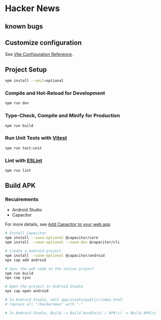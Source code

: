 # Hacker News 

## known bugs

## Customize configuration

See [Vite Configuration Reference](https://vitejs.dev/config/).

## Project Setup

```sh
npm install --omit=optional
```

### Compile and Hot-Reload for Development

```sh
npm run dev
```

### Type-Check, Compile and Minify for Production

```sh
npm run build
```

### Run Unit Tests with [Vitest](https://vitest.dev/)

```sh
npm run test:unit
```

### Lint with [ESLint](https://eslint.org/)

```sh
npm run lint
```

## Build APK

### Recuirements

- Android Studio
- Capacitor

For more details, see [Add Capacitor to your web app](https://capacitorjs.com/docs/getting-started#add-capacitor-to-your-web-app)

```sh
# Install Capacitor
npm install --save-optional @capacitor/core 
npm install --save-optional --save-dev @capacitor/cli

# Create a Android project
npm install --save-optional @capacitor/android
npx cap add android

# Sync the web code to the native project
npm run build
npx cap sync

# Open the project in Android Studio
npx cap open android

# In Android Studio, edit app/assets/public/index.html:
# replace all "/hackernews" with "."

# In Android Studio, Build -> Build bundle(s) / APK(s) -> Build APK(s)

```
